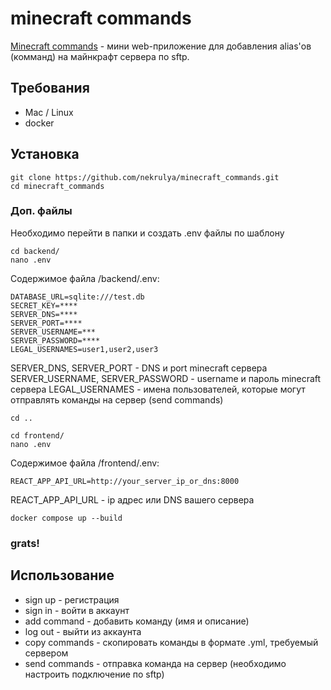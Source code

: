# minecraft commands
[Minecraft commands](http://37.139.62.167/) - мини web-приложение для добавления alias'ов (комманд) на майнкрафт сервера по sftp.

## Требования
* Mac / Linux
* docker

## Установка
```
git clone https://github.com/nekrulya/minecraft_commands.git
cd minecraft_commands
```

### Доп. файлы
Необходимо перейти в папки и создать .env файлы по шаблону
```
cd backend/
nano .env
```

Содержимое файла /backend/.env:
```
DATABASE_URL=sqlite:///test.db
SECRET_KEY=****
SERVER_DNS=****
SERVER_PORT=****
SERVER_USERNAME=***
SERVER_PASSWORD=****
LEGAL_USERNAMES=user1,user2,user3
```
SERVER_DNS, SERVER_PORT - DNS и port minecraft сервера
SERVER_USERNAME, SERVER_PASSWORD - username и пароль minecraft сервера
LEGAL_USERNAMES - имена пользователей, которые могут отправлять команды на сервер (send commands)
```
cd ..
```

```
cd frontend/
nano .env
```

Содержимое файла /frontend/.env:
```
REACT_APP_API_URL=http://your_server_ip_or_dns:8000
```
REACT_APP_API_URL - ip адрес или DNS вашего сервера
```
docker compose up --build
```

### grats!

## Использование
* sign up - регистрация
* sign in - войти в аккаунт
* add command - добавить команду (имя и описание)
* log out - выйти из аккаунта
* copy commands - скопировать команды в формате .yml, требуемый сервером
* send commands - отправка команда на сервер (необходимо настроить подключение по sftp)
